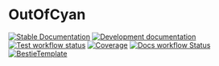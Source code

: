 # OutOfCyan

[![Stable Documentation](https://img.shields.io/badge/docs-stable-blue.svg)](https://oxinabox.github.io/OutOfCyan.jl/stable)
[![Development documentation](https://img.shields.io/badge/docs-dev-blue.svg)](https://oxinabox.github.io/OutOfCyan.jl/dev)
[![Test workflow status](https://github.com/oxinabox/OutOfCyan.jl/actions/workflows/Test.yml/badge.svg?branch=main)](https://github.com/oxinabox/OutOfCyan.jl/actions/workflows/Test.yml?query=branch%3Amain)
[![Coverage](https://codecov.io/gh/oxinabox/OutOfCyan.jl/branch/main/graph/badge.svg)](https://codecov.io/gh/oxinabox/OutOfCyan.jl)
[![Docs workflow Status](https://github.com/oxinabox/OutOfCyan.jl/actions/workflows/Docs.yml/badge.svg?branch=main)](https://github.com/oxinabox/OutOfCyan.jl/actions/workflows/Docs.yml?query=branch%3Amain)
[![BestieTemplate](https://img.shields.io/endpoint?url=https://raw.githubusercontent.com/JuliaBesties/BestieTemplate.jl/main/docs/src/assets/badge.json)](https://github.com/JuliaBesties/BestieTemplate.jl)

